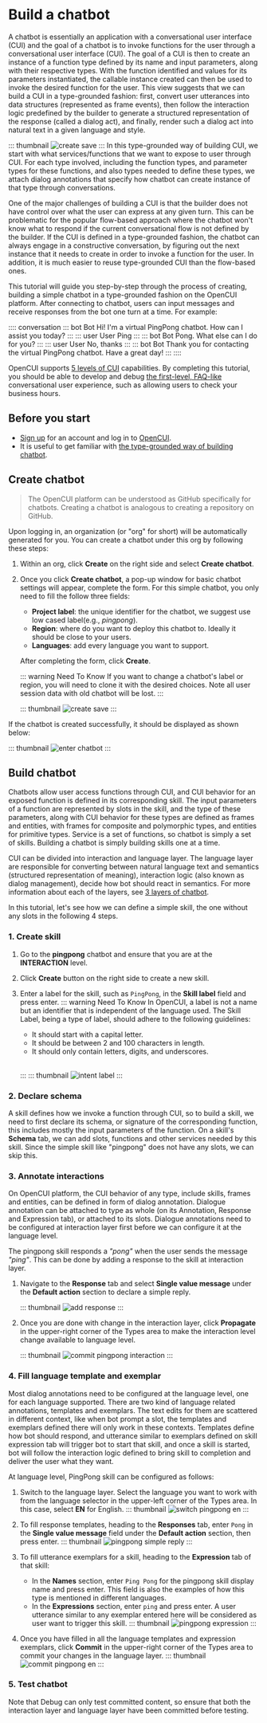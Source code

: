 # Build a chatbot
A chatbot is essentially an application with a conversational user interface (CUI) and the goal of a chatbot is to invoke functions for the user through a conversational user interface (CUI). The goal of a CUI is then to create an instance of a function type defined by its name and input parameters, along with their respective types. With the function identified and values for its parameters instantiated, the callable instance created can then be used to invoke the desired function for the user. This view suggests that we can build a CUI in a type-grounded fashion: first, convert user utterances into data structures (represented as frame events), then follow the interaction logic predefined by the builder to generate a structured representation of the response (called a dialog act), and finally, render such a dialog act into natural text in a given language and style.

   ::: thumbnail
   ![create save](/images/guide/pingpong/urr.png)
   :::
In this type-grounded way of building CUI, we start with what services/functions that we want to expose to user through CUI. For each type involved, including the function types, and parameter types for these functions, and also types needed to define these types, we attach dialog annotations that specify how chatbot can create instance of that type through conversations. 

One of the major challenges of building a CUI is that the builder does not have control over what the user can express at any given turn. This can be problematic for the popular flow-based approach where the chatbot won't know what to respond if the current conversational flow is not defined by the builder. If the CUI is defined in a type-grounded fashion, the chatbot can always engage in a constructive conversation, by figuring out the next instance that it needs to create in order to invoke a function for the user. In addition, it is much easier to reuse type-grounded CUI than the flow-based ones.

This tutorial will guide you step-by-step through the process of creating, building a simple chatbot in a type-grounded fashion on the OpenCUI platform. After connecting to chatbot, users can input messages and receive responses from the bot one turn at a time. For example:

:::: conversation
::: bot Bot
Hi! I'm a virtual PingPong chatbot. How can I assist you today?
:::
::: user User
Ping
:::
::: bot Bot
Pong. What else can I do for you? 
:::
::: user User
No, thanks
:::
::: bot Bot
Thank you for contacting the virtual PingPong chatbot. Have a great day! 
:::
::::

OpenCUI supports [5 levels of CUI](../essentials/5levels-cui.md) capabilities. By completing this tutorial, you should be able to develop and debug [the first-level, FAQ-like](../essentials/5levels-cui.md#frame-without-slot) conversational user experience, such as allowing users to check your business hours.

## Before you start
* [Sign up](./signingup.md#sign-up) for an account and log in to [OpenCUI](https://build.opencui.io/login).
* It is useful to get familiar with [the type-grounded way of building chatbot](../essentials/README.md).

## Create chatbot

>The OpenCUI platform can be understood as GitHub specifically for chatbots. Creating a chatbot is analogous to creating a repository on GitHub.

Upon logging in, an organization (or "org" for short) will be automatically generated for you. You can create a chatbot under this org by following these steps:
1. Within an org, click **Create** on the right side and select **Create chatbot**.
2. Once you click **Create chatbot**, a pop-up window for basic chatbot settings will appear, complete the form. For this simple chatbot, you only need to fill the follow three fields:
   - **Project label**: the unique identifier for the chatbot, we suggest use low cased label(e.g., *pingpong*).
   - **Region**: where do you want to deploy this chatbot to. Ideally it should be close to your users. 
   - **Languages**: add every language you want to support.

   After completing the form, click **Create**.

   ::: warning Need To Know
   If you want to change a chatbot's label or region, you will need to clone it with the desired choices. Note all user session data with old chatbot will be lost.
   :::

   ::: thumbnail
   ![create save](/images/guide/pingpong/create_save.png)
   :::

If the chatbot is created successfully, it should be displayed as shown below:
   
::: thumbnail
![enter chatbot](/images/guide/pingpong/enter_chatbot.png)
:::

## Build chatbot
Chatbots allow user access functions through CUI, and CUI behavior for an exposed function is defined in its corresponding skill. The input parameters of a function are represented by slots in the skill, and the type of these parameters, along with CUI behavior for these types are defined as frames and entities, with frames for composite and polymorphic types, and entities for primitive types. Service is a set of functions, so chatbot is simply a set of skills. Building a chatbot is simply building skills one at a time.


CUI can be divided into interaction and language layer. The language layer are responsible for converting between natural language text and semantics (structured representation of meaning), interaction logic (also known as dialog management), decide how bot should react in semantics. For more information about each of the layers, see [3 layers of chatbot](3layers.md).

In this tutorial, let's see how we can define a simple skill, the one without any slots in the following 4 steps. 

### 1. Create skill
1. Go to the **pingpong** chatbot and ensure that you are at the **INTERACTION** level.
2. Click **Create** button on the right side to create a new skill.
3. Enter a label for the skill, such as `PingPong`, in the **Skill label** field and press enter.
   ::: warning Need To Know
   In OpenCUI, a label is not a name but an identifier that is independent of the language used. The Skill Label, being a type of label, should adhere to the following guidelines:
   - It should start with a capital letter.
   - It should be between 2 and 100 characters in length.
   - It should only contain letters, digits, and underscores.

   <br>

   :::
   ::: thumbnail
   ![intent label](/images/guide/pingpong/intent_label.png)
   :::

### 2. Declare schema
A skill defines how we invoke a function through CUI, so to build a skill, we need to first declare its schema, or signature of the corresponding function, this includes mostly the input parameters of the function. On a skill's  **Schema** tab, we can add slots, functions and other services needed by this skill. Since the simple skill like "pingpong" does not have any slots, we can skip this.

### 3. Annotate interactions
On OpenCUI platform, the CUI behavior of any type, include skills, frames and entities, can be defined in form of dialog annotation. Dialogue annotation can be attached to type as whole (on its Annotation, Response and Expression tab), or attached to its slots. Dialogue annotations need to be configured at interaction layer first before we can configure it at the language level.

The pingpong skill responds a *"pong"* when the user sends the message *"ping"*.  This can be done by adding a response to the skill at interaction layer. 
1. Navigate to the **Response** tab and select **Single value message** under the **Default action** section to declare a simple reply.

   ::: thumbnail
   ![add response](/images/guide/pingpong/add_response.png)
   :::

2. Once you are done with change in the interaction layer, click **Propagate** in the upper-right corner of the Types area to make the interaction level change available to language level. 

   ::: thumbnail
   ![commit pingpong interaction](/images/guide/pingpong/commit_pingpong_struct.png)
   :::

### 4. Fill language template and exemplar
Most dialog annotations need to be configured at the language level, one for each language supported. There are two kind of language related annotations, templates and exemplars. The text edits for them are scattered in different context, like when bot prompt a slot, the templates and exemplars defined there will only work in these contexts. Templates define how bot should respond, and utterance similar to exemplars defined on skill expression tab will trigger bot to start that skill, and once a skill is started, bot will follow the interaction logic defined to bring skill to completion and deliver the user what they want. 

At language level, PingPong skill can be configured as follows:

1. Switch to the language layer. Select the language you want to work with from the language selector in the upper-left corner of the Types area. In this case, select **EN** for English.
   ::: thumbnail
   ![switch pingpong en](/images/guide/pingpong/switch_pingpong_en.png)
   :::

2. To fill response templates, heading to the **Responses** tab, enter `Pong` in the **Single value message** field under the **Default action** section, then press enter. 
   ::: thumbnail
   ![pingpong simple reply](/images/guide/pingpong/pingpong_simple_reply.png)
   :::

3. To fill utterance exemplars for a skill, heading to the **Expression** tab of that skill: 
   - In the **Names** section, enter `Ping Pong` for the pingpong skill display name and press enter. This field is also the examples of how this type is mentioned in different languages.
   - In the **Expressions** section, enter `ping` and press enter. A user utterance similar to any exemplar entered here will be considered as user want to trigger this skill.
   ::: thumbnail
   ![pingpong expression](/images/guide/pingpong/pingpong_expression.png)
   :::
   
4. Once you have filled in all the language templates and expression exemplars, click **Commit** in the upper-right corner of the Types area to commit your changes in the language layer.
   ::: thumbnail
   ![commit pingpong en](/images/guide/pingpong/commit_pingpong_en.png)
   :::

### 5. Test chatbot
Note that Debug can only test committed content, so ensure that both the interaction layer and language layer have been committed before testing.
